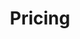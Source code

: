 ---
title: Pricing
layout: pricing
draft: false
plans:
- title: Basic Plan
  subtitle: One Time Payment
  price: 30£
  type: 3-month's
  features:
    - 20,000 Live TV
    - 80k Vod Movies
    - 10k Series's
    - Compatible with all devices
  button:
    label: Get started
    link: "https://api.whatsapp.com/send/?phone=447473597158&text&type=phone_number&app_absent=0"

- title: Professional Plan
  subtitle: Best For Professionals
  price: 50£
  type: 6-month's
  recommended: true
  features:
    - 20,000 Live TV
    - 80k Vod Movies
    - 10k Series's
    - Compatible with all devices
  button:
    label: Get started
    link: "https://api.whatsapp.com/send/?phone=447473597158&text&type=phone_number&app_absent=0"

- title: Business Plan
  subtitle: Best For Large Individuals
  price: 85£
  type: 12-month's
  features:
    - 20,000 Live TV
    - 80k Vod Movies
    - 10k Series's
    - Compatible with all devices
  button:
    label: Get started
    image: "/images/whatsapp.png"
    link: "https://api.whatsapp.com/send/?phone=447473597158&text&type=phone_number&app_absent=0"

call_to_action:
  title: Contact us
  content: Whatsapp After Payment - Get Your Subscription Under 10 Minutes.
  image: '/images/cta.svg'
  button:
    enable: true
    label: "Contact Us"
    link: "https://api.whatsapp.com/send/?phone=447473597158&text&type=phone_number&app_absent=0"
    
---
